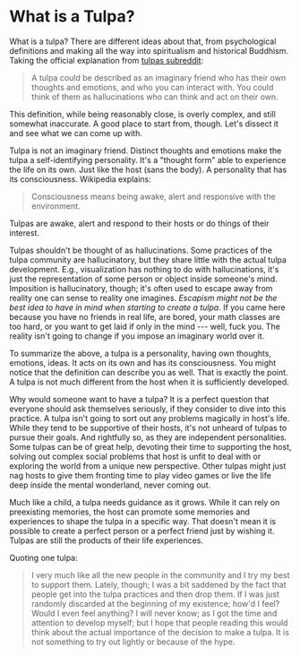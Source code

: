 # What is a Tulpa?

What is a tulpa? There are different ideas about that, from psychological definitions and making all the way into spiritualism and historical Buddhism. Taking the official explanation from [tulpas subreddit](http://reddit.com/r/tulpas):

> A tulpa could be described as an imaginary friend who has their own thoughts and emotions, and who you can interact with. You could think of them as hallucinations who can think and act on their own.

This definition, while being reasonably close, is overly complex, and still somewhat inaccurate. A good place to start from, though. Let's dissect it and see what we can come up with.

Tulpa is not an imaginary friend. Distinct thoughts and emotions make the tulpa a self-identifying personality. It's a "thought form" able to experience the life on its own. Just like the host (sans the body). A personality that has its consciousness. Wikipedia explains:

> Consciousness means being awake, alert and responsive with the environment.

Tulpas are awake, alert and respond to their hosts or do things of their interest.

Tulpas shouldn't be thought of as hallucinations. Some practices of the tulpa community are hallucinatory, but they share little with the actual tulpa development. E.g., visualization has nothing to do with hallucinations, it's just the representation of some person or object inside someone's mind. Imposition is hallucinatory, though; it's often used to escape away from reality one can sense to reality one imagines. *Escapism might not be the best idea to have in mind when starting to create a tulpa*. If you came here because you have no friends in real life, are bored, your math classes are too hard, or you want to get laid if only in the mind --- well, fuck you. The reality isn't going to change if you impose an imaginary world over it.

To summarize the above, a tulpa is a personality, having own thoughts, emotions, ideas. It acts on its own and has its consciousness. You might notice that the definition can describe you as well. That is exactly the point. A tulpa is not much different from the host when it is sufficiently developed.

Why would someone want to have a tulpa? It is a perfect question that everyone should ask themselves seriously, if they consider to dive into this practice. A tulpa isn't going to sort out any problems magically in host's life. While they tend to be supportive of their hosts, it's not unheard of tulpas to pursue their goals. And rightfully so, as they are independent personalities. Some tulpas can be of great help, devoting their time to supporting the host, solving out complex social problems that host is unfit to deal with or exploring the world from a unique new perspective. Other tulpas might just nag hosts to give them fronting time to play video games or live the life deep inside the mental wonderland, never coming out.

Much like a child, a tulpa needs guidance as it grows. While it can rely on preexisting memories, the host can promote some memories and experiences to shape the tulpa in a specific way. That doesn't mean it is possible to create a perfect person or a perfect friend just by wishing it. Tulpas are still the products of their life experiences.

Quoting one tulpa:

> I very much like all the new people in the community and I try my best to support them. Lately, though; I was a bit saddened by the fact that people get into the tulpa practices and then drop them. If I was just randomly discarded at the beginning of my existence; how'd I feel? Would I even feel anything? I will never know; as I got the time and attention to develop myself; but I hope that people reading this would think about the actual importance of the decision to make a tulpa. It is not something to try out lightly or because of the hype.